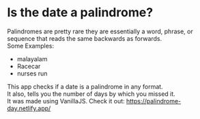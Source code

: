 # Is the date a palindrome?
Palindromes are pretty rare they are essentially a word, phrase, or sequence that reads the same backwards as forwards.  
Some Examples:  
* malayalam
* Racecar
* nurses run

This app checks if a date is a palindrome in any format.  
It also, tells you the number of days by which you missed it.  
It was made using VanillaJS.
Check it out: 
https://palindrome-day.netlify.app/
